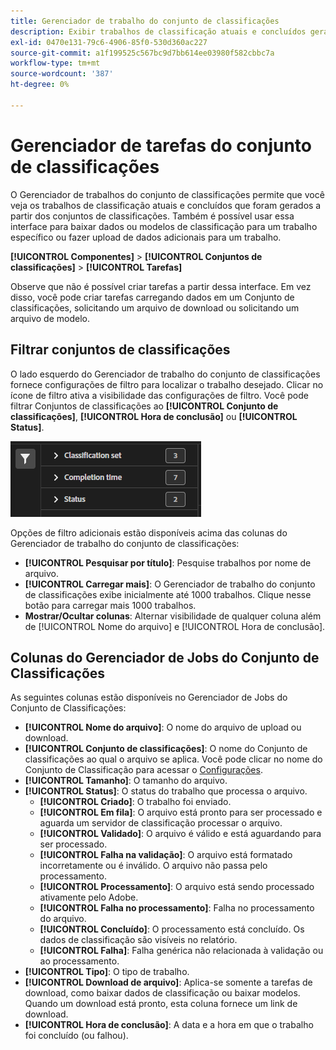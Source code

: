 ```yaml
---
title: Gerenciador de trabalho do conjunto de classificações
description: Exibir trabalhos de classificação atuais e concluídos gerados a partir dos Conjuntos de Classificação.
exl-id: 0470e131-79c6-4906-85f0-530d360ac227
source-git-commit: a1f199525c567bc9d7bb614ee03980f582cbbc7a
workflow-type: tm+mt
source-wordcount: '387'
ht-degree: 0%

---
```


# Gerenciador de tarefas do conjunto de classificações

O Gerenciador de trabalhos do conjunto de classificações permite que você veja os trabalhos de classificação atuais e concluídos que foram gerados a partir dos conjuntos de classificações. Também é possível usar essa interface para baixar dados ou modelos de classificação para um trabalho específico ou fazer upload de dados adicionais para um trabalho.

**[!UICONTROL Componentes]** > **[!UICONTROL Conjuntos de classificações]** > **[!UICONTROL Tarefas]**

Observe que não é possível criar tarefas a partir dessa interface. Em vez disso, você pode criar tarefas carregando dados em um Conjunto de classificações, solicitando um arquivo de download ou solicitando um arquivo de modelo.

## Filtrar conjuntos de classificações

O lado esquerdo do Gerenciador de trabalho do conjunto de classificações fornece configurações de filtro para localizar o trabalho desejado. Clicar no ícone de filtro ativa a visibilidade das configurações de filtro. Você pode filtrar Conjuntos de classificações ao **[!UICONTROL Conjunto de classificações]**, **[!UICONTROL Hora de conclusão]** ou **[!UICONTROL Status]**.

![Filtros de trabalho do conjunto de classificações](../assets/classification-set-job-filters.png)

Opções de filtro adicionais estão disponíveis acima das colunas do Gerenciador de trabalho do conjunto de classificações:

* **[!UICONTROL Pesquisar por título]**: Pesquise trabalhos por nome de arquivo.
* **[!UICONTROL Carregar mais]**: O Gerenciador de trabalho do conjunto de classificações exibe inicialmente até 1000 trabalhos. Clique nesse botão para carregar mais 1000 trabalhos.
* **Mostrar/Ocultar colunas**: Alternar visibilidade de qualquer coluna além de [!UICONTROL Nome do arquivo] e [!UICONTROL Hora de conclusão].

## Colunas do Gerenciador de Jobs do Conjunto de Classificações

As seguintes colunas estão disponíveis no Gerenciador de Jobs do Conjunto de Classificações:

* **[!UICONTROL Nome do arquivo]**: O nome do arquivo de upload ou download.
* **[!UICONTROL Conjunto de classificações]**: O nome do Conjunto de classificações ao qual o arquivo se aplica. Você pode clicar no nome do Conjunto de Classificação para acessar o [Configurações](settings.md).
* **[!UICONTROL Tamanho]**: O tamanho do arquivo.
* **[!UICONTROL Status]**: O status do trabalho que processa o arquivo.
   * **[!UICONTROL Criado]**: O trabalho foi enviado.
   * **[!UICONTROL Em fila]**: O arquivo está pronto para ser processado e aguarda um servidor de classificação processar o arquivo.
   * **[!UICONTROL Validado]**: O arquivo é válido e está aguardando para ser processado.
   * **[!UICONTROL Falha na validação]**: O arquivo está formatado incorretamente ou é inválido. O arquivo não passa pelo processamento.
   * **[!UICONTROL Processamento]**: O arquivo está sendo processado ativamente pelo Adobe.
   * **[!UICONTROL Falha no processamento]**: Falha no processamento do arquivo.
   * **[!UICONTROL Concluído]**: O processamento está concluído. Os dados de classificação são visíveis no relatório.
   * **[!UICONTROL Falha]**: Falha genérica não relacionada à validação ou ao processamento.
* **[!UICONTROL Tipo]**: O tipo de trabalho.
* **[!UICONTROL Download de arquivo]**: Aplica-se somente a tarefas de download, como baixar dados de classificação ou baixar modelos. Quando um download está pronto, esta coluna fornece um link de download.
* **[!UICONTROL Hora de conclusão]**: A data e a hora em que o trabalho foi concluído (ou falhou).
